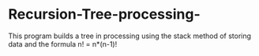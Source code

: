 # Recursion-Tree-processing-
This program builds a tree in processing using the stack method of storing data and the formula n! = n*(n-1)!
